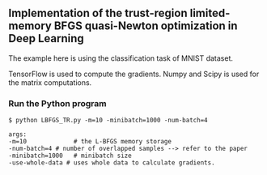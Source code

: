 ## Implementation of the trust-region limited-memory BFGS quasi-Newton optimization in Deep Learning

The example here is using the classification task of MNIST dataset. 

TensorFlow is used to compute the gradients. Numpy and Scipy is used for the matrix computations. 
### Run the Python program

```shell
$ python LBFGS_TR.py -m=10 -minibatch=1000 -num-batch=4

args:
-m=10             # the L-BFGS memory storage
-num-batch=4 # number of overlapped samples --> refer to the paper 
-minibatch=1000   # minibatch size
-use-whole-data # uses whole data to calculate gradients.
```
